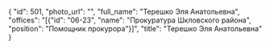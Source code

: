 {
    "id": 501,
    "photo_url": "",
    "full_name": "Терешко Эля Анатольевна",
    "offices": "[{\"id\": \"06-23\", \"name\": \"Прокуратура Шкловского района\", \"position\": \"Помощник прокурора\"}]",
    "title": "Терешко Эля Анатольевна"
}